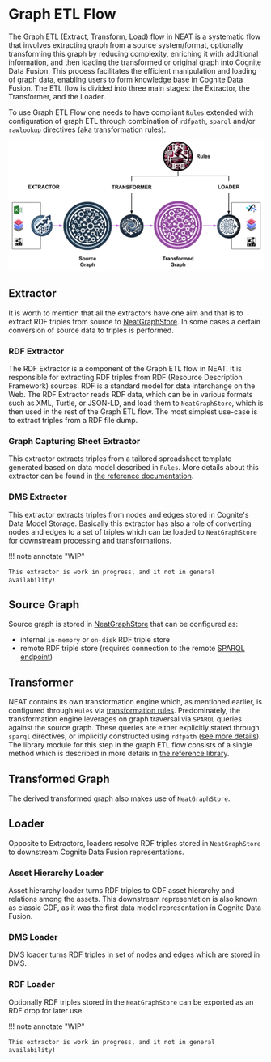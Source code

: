 # Graph ETL Flow
The Graph ETL (Extract, Transform, Load) flow in NEAT is a systematic flow that involves extracting graph from a source system/format, optionally transforming this graph by reducing complexity, enriching it with additional information, and then loading the transformed or original graph into Cognite Data Fusion. This process facilitates the efficient manipulation and loading of graph data, enabling users to form knowledge base in Cognite Data Fusion. The ETL flow is divided into three main stages: the Extractor, the Transformer, and the Loader.

To use Graph ETL Flow one needs to have compliant `Rules` extended with configuration of graph ETL through combination of `rdfpath`, `sparql` and/or `rawlookup` directives (aka transformation rules).

![NEAT High Level](./figs/graph-etl-flow.png)

## Extractor
It is worth to mention that all the extractors have one aim and that is to extract RDF triples from source to [NeatGraphStore](./api/graph/stores.md#neatgraph-store). In some cases a certain conversion of source data to triples is performed.

### RDF Extractor
The RDF Extractor is a component of the Graph ETL flow in NEAT. It is responsible for extracting RDF triples from RDF (Resource Description Framework) sources. RDF is a standard model for data interchange on the Web. The RDF Extractor reads RDF data, which can be in various formats such as XML, Turtle, or JSON-LD, and load them to `NeatGraphStore`, which is then used in the rest of the Graph ETL flow. The most simplest use-case is to extract triples from a RDF file dump.

### Graph Capturing Sheet Extractor
This extractor extracts triples from a tailored spreadsheet template generated based on data model described in `Rules`. More details about this extractor can be found in [the reference documentation](./api/graph/extractors.md#cognite.neat.graph.extractors.graph_sheet_to_graph.extract_graph_from_sheet).

### DMS Extractor
This extractor extracts triples from nodes and edges stored in Cognite's Data Model Storage. Basically this extractor has also a role of converting nodes and edges to a set of triples which can be loaded to `NeatGraphStore` for downstream processing and transformations.

!!! note annotate "WIP"

    This extractor is work in progress, and it not in general availability!


## Source Graph
Source graph is stored in [NeatGraphStore](./api/graph/stores.md#neatgraph-store) that can be configured as:

- internal `in-memory` or `on-disk` RDF triple store
- remote RDF triple store (requires connection to the remote [SPARQL endpoint](https://medium.com/virtuoso-blog/what-is-a-sparql-endpoint-and-why-is-it-important-b3c9e6a20a8b))


## Transformer
NEAT contains its own transformation engine which, as mentioned earlier, is configured through `Rules` via [transformation rules](./rule-types.md). Predominately, the transformation engine leverages on graph traversal via `SPARQL` queries against the source graph. These queries are either explicitly stated through `sparql` directives, or implicitly constructed using `rdfpath` ([see more details](./rule-types.md#rdfpath-rule-singleproperty)). The library module for this step in the graph ETL flow consists of a single method which is described in more details in [the reference library](./api/graph/transformers.md).


## Transformed Graph
The derived transformed graph also makes use of `NeatGraphStore`.

## Loader
Opposite to Extractors, loaders resolve RDF triples stored in `NeatGraphStore` to downstream Cognite Data Fusion representations.

### Asset Hierarchy Loader
Asset hierarchy loader turns RDF triples to CDF asset hierarchy and relations among the assets. This downstream representation is also known as classic CDF, as it was the first data model representation in Cognite Data Fusion.


### DMS Loader
DMS loader turns RDF triples in set of nodes and edges which are stored in DMS.

### RDF Loader
Optionally RDF triples stored in the `NeatGraphStore` can be exported as an RDF drop for later use.

!!! note annotate "WIP"

    This extractor is work in progress, and it not in general availability!
